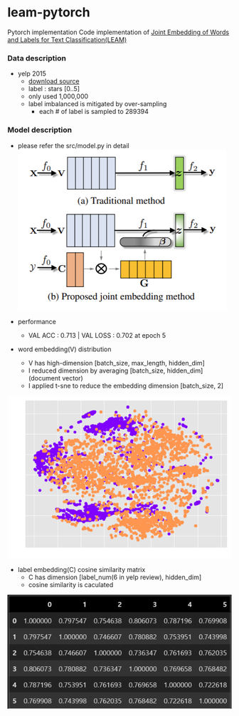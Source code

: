 # leam-pytorch

Pytorch implementation Code implementation of [Joint Embedding of Words and Labels for Text Classification(LEAM)](https://www.aclweb.org/anthology/P18-1216.pdf)

### Data description

- yelp 2015
    - [download source](https://www.kaggle.com/luisfredgs/yelp-reviews-csv)
    - label : stars [0..5]
    - only used 1,000,000
    - label imbalanced is mitigated by over-sampling
        - each # of label is sampled to 289394
        
### Model description
- please refer the src/model.py in detail
![screensh](./src/assets/leam_model.PNG)

- performance
    - VAL ACC : 0.713 | VAL LOSS : 0.702 at epoch 5

- word embedding(V) distribution
    - V has high-dimension [batch_size, max_length, hidden_dim]
    - I reduced dimension by averaging [batch_size, hidden_dim] (document vector)
    - I applied t-sne to reduce the embedding dimension [batch_size, 2]

![screensh](./src/assets/embed_dist.png)


- label embedding(C) cosine similarity matrix
    - C has dimension [label_num(6 in yelp review), hidden_dim]
    - cosine similarity is caculated 
 
![screensh](./src/assets/label_sim.PNG)

